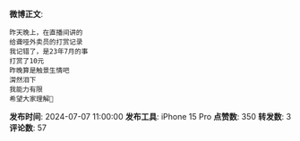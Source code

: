 **微博正文**: 
```
昨天晚上，在直播间讲的
给聋哑外卖员的打赏记录
我记错了，是23年7月的事
打赏了10元
昨晚算是触景生情吧
潸然泪下
我能力有限
希望大家理解🙏
```
**发布时间**: 2024-07-07 11:00:00
**发布工具**: iPhone 15 Pro
**点赞数**: 350
**转发数**: 3
**评论数**: 57
